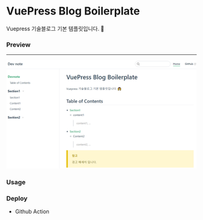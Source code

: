 # VuePress Blog Boilerplate

Vuepress 기술블로그 기본 템플릿입니다. 🙌 

### Preview
---
<img src="../asset/img/img1.png">

### Usage



### Deploy

- Github Action

